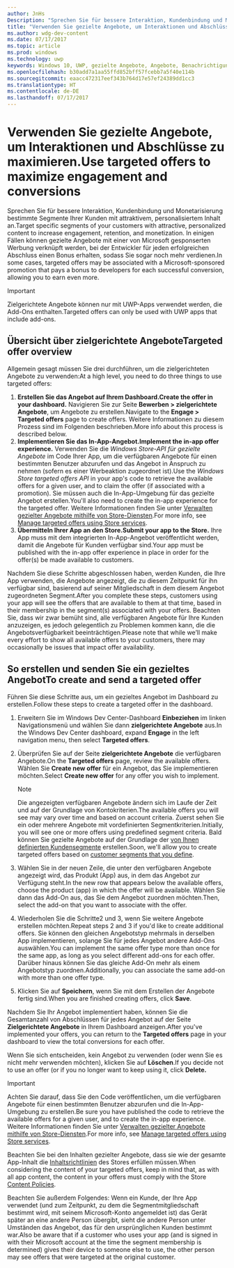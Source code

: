 ```yaml
---
author: JnHs
Description: "Sprechen Sie für bessere Interaktion, Kundenbindung und Monetarisierung bestimmte Segmente Ihrer Kunden mit personalisiertem Inhalt an."
title: "Verwenden Sie gezielte Angebote, um Interaktionen und Abschlüsse zu maximieren."
ms.author: wdg-dev-content
ms.date: 07/17/2017
ms.topic: article
ms.prod: windows
ms.technology: uwp
keywords: Windows 10, UWP, gezielte Angebote, Angebote, Benachrichtigungen
ms.openlocfilehash: b30add7a1aa55ffd852bff57fcebb7a5f40e114b
ms.sourcegitcommit: eaacc472317eef343b764d17e57ef24389dd1cc3
ms.translationtype: HT
ms.contentlocale: de-DE
ms.lasthandoff: 07/17/2017
---
```

# <a name="use-targeted-offers-to-maximize-engagement-and-conversions"></a><span data-ttu-id="78e12-104">Verwenden Sie gezielte Angebote, um Interaktionen und Abschlüsse zu maximieren.</span><span class="sxs-lookup"><span data-stu-id="78e12-104">Use targeted offers to maximize engagement and conversions</span></span>

<span data-ttu-id="78e12-105">Sprechen Sie für bessere Interaktion, Kundenbindung und Monetarisierung bestimmte Segmente Ihrer Kunden mit attraktivem, personalisiertem Inhalt an.</span><span class="sxs-lookup"><span data-stu-id="78e12-105">Target specific segments of your customers with attractive, personalized content to increase engagement, retention, and monetization.</span></span> <span data-ttu-id="78e12-106">In einigen Fällen können gezielte Angebote mit einer von Microsoft gesponserten Werbung verknüpft werden, bei der Entwickler für jeden erfolgreichen Abschluss einen Bonus erhalten, sodass Sie sogar noch mehr verdienen.</span><span class="sxs-lookup"><span data-stu-id="78e12-106">In some cases, targeted offers may be associated with a Microsoft-sponsored promotion that pays a bonus to developers for each successful conversion, allowing you to earn even more.</span></span>

> [!IMPORTANT]
> <span data-ttu-id="78e12-107">Zielgerichtete Angebote können nur mit UWP-Apps verwendet werden, die Add-Ons enthalten.</span><span class="sxs-lookup"><span data-stu-id="78e12-107">Targeted offers can only be used with UWP apps that include add-ons.</span></span>

## <a name="targeted-offer-overview"></a><span data-ttu-id="78e12-108">Übersicht über zielgerichtete Angebote</span><span class="sxs-lookup"><span data-stu-id="78e12-108">Targeted offer overview</span></span>

<span data-ttu-id="78e12-109">Allgemein gesagt müssen Sie drei durchführen, um die zielgerichteten Angebote zu verwenden:</span><span class="sxs-lookup"><span data-stu-id="78e12-109">At a high level, you need to do three things to use targeted offers:</span></span>

1. **<span data-ttu-id="78e12-110">Erstellen Sie das Angebot auf Ihrem Dashboard.</span><span class="sxs-lookup"><span data-stu-id="78e12-110">Create the offer in your dashboard.</span></span>** <span data-ttu-id="78e12-111">Navigieren Sie zur Seite **Bewerben > zielgerichtete Angebote**, um Angebote zu erstellen.</span><span class="sxs-lookup"><span data-stu-id="78e12-111">Navigate to the **Engage > Targeted offers** page to create offers.</span></span> <span data-ttu-id="78e12-112">Weitere Informationen zu diesem Prozess sind im Folgenden beschrieben.</span><span class="sxs-lookup"><span data-stu-id="78e12-112">More info about this process is described below.</span></span>
2. **<span data-ttu-id="78e12-113">Implementieren Sie das In-App-Angebot.</span><span class="sxs-lookup"><span data-stu-id="78e12-113">Implement the in-app offer experience.</span></span>** <span data-ttu-id="78e12-114">Verwenden Sie die *Windows Store-API für gezielte Angebote* im Code Ihrer App, um die verfügbaren Angebote für einen bestimmten Benutzer abzurufen und das Angebot in Anspruch zu nehmen (sofern es einer Werbeaktion zugeordnet ist).</span><span class="sxs-lookup"><span data-stu-id="78e12-114">Use the *Windows Store targeted offers API* in your app's code to retrieve the available offers for a given user, and to claim the offer (if associated with a promotion).</span></span> <span data-ttu-id="78e12-115">Sie müssen auch die In-App-Umgebung für das gezielte Angebot erstellen.</span><span class="sxs-lookup"><span data-stu-id="78e12-115">You'll also need to create the in-app experience for the targeted offer.</span></span> <span data-ttu-id="78e12-116">Weitere Informationen finden Sie unter [Verwalten gezielter Angebote mithilfe von Store-Diensten](../monetize/manage-targeted-offers-using-windows-store-services.md).</span><span class="sxs-lookup"><span data-stu-id="78e12-116">For more info, see [Manage targeted offers using Store services](../monetize/manage-targeted-offers-using-windows-store-services.md).</span></span>
3. **<span data-ttu-id="78e12-117">Übermitteln Ihrer App an den Store.</span><span class="sxs-lookup"><span data-stu-id="78e12-117">Submit your app to the Store.</span></span>** <span data-ttu-id="78e12-118">Ihre App muss mit dem integrierten In-App-Angebot veröffentlicht werden, damit die Angebote für Kunden verfügbar sind.</span><span class="sxs-lookup"><span data-stu-id="78e12-118">Your app must be published with the in-app offer experience in place in order for the offer(s) be made available to customers.</span></span>

<span data-ttu-id="78e12-119">Nachdem Sie diese Schritte abgeschlossen haben, werden Kunden, die Ihre App verwenden, die Angebote angezeigt, die zu diesem Zeitpunkt für ihn verfügbar sind, basierend auf seiner Mitgliedschaft in dem diesem Angebot zugeordneten Segment.</span><span class="sxs-lookup"><span data-stu-id="78e12-119">After you complete these steps, customers using your app will see the offers that are available to them at that time, based in their membership in the segment(s) associated with your offers.</span></span> <span data-ttu-id="78e12-120">Beachten Sie, dass wir zwar bemüht sind, alle verfügbaren Angebote für Ihre Kunden anzuzeigen, es jedoch gelegentlich zu Problemen kommen kann, die die Angebotsverfügbarkeit beeinträchtigen.</span><span class="sxs-lookup"><span data-stu-id="78e12-120">Please note that while we’ll make every effort to show all available offers to your customers, there may occasionally be issues that impact offer availability.</span></span>


## <a name="to-create-and-send-a-targeted-offer"></a><span data-ttu-id="78e12-121">So erstellen und senden Sie ein gezieltes Angebot</span><span class="sxs-lookup"><span data-stu-id="78e12-121">To create and send a targeted offer</span></span>

<span data-ttu-id="78e12-122">Führen Sie diese Schritte aus, um ein gezieltes Angebot im Dashboard zu erstellen.</span><span class="sxs-lookup"><span data-stu-id="78e12-122">Follow these steps to create a targeted offer in the dashboard.</span></span> 

1.  <span data-ttu-id="78e12-123">Erweitern Sie im Windows Dev Center-Dashboard **Einbeziehen** im linken Navigationsmenü und wählen Sie dann **zielgerichtete Angebote** aus.</span><span class="sxs-lookup"><span data-stu-id="78e12-123">In the Windows Dev Center dashboard, expand **Engage** in the left navigation menu, then select **Targeted offers**.</span></span>
2.  <span data-ttu-id="78e12-124">Überprüfen Sie auf der Seite **zielgerichtete Angebote** die verfügbaren Angebote.</span><span class="sxs-lookup"><span data-stu-id="78e12-124">On the **Targeted offers** page, review the available offers.</span></span> <span data-ttu-id="78e12-125">Wählen Sie **Create new offer** für ein Angebot, das Sie implementieren möchten.</span><span class="sxs-lookup"><span data-stu-id="78e12-125">Select **Create new offer** for any offer you wish to implement.</span></span> 

    > [!NOTE]
    > <span data-ttu-id="78e12-126">Die angezeigten verfügbaren Angebote ändern sich im Laufe der Zeit und auf der Grundlage von Kontokriterien.</span><span class="sxs-lookup"><span data-stu-id="78e12-126">The available offers you will see may vary over time and based on account criteria.</span></span> <span data-ttu-id="78e12-127">Zuerst sehen Sie ein oder mehrere Angebote mit vordefinierten Segmentkriterien.</span><span class="sxs-lookup"><span data-stu-id="78e12-127">Initially, you will see one or more offers using predefined segment criteria.</span></span> <span data-ttu-id="78e12-128">Bald können Sie gezielte Angebote auf der Grundlage der [von Ihnen definierten Kundensegmente](create-customer-segments.md) erstellen.</span><span class="sxs-lookup"><span data-stu-id="78e12-128">Soon, we'll allow you to create targeted offers based on [customer segments that you define](create-customer-segments.md).</span></span>

3.  <span data-ttu-id="78e12-129">Wählen Sie in der neuen Zeile, die unter den verfügbaren Angebote angezeigt wird, das Produkt (App) aus, in dem das Angebot zur Verfügung steht.</span><span class="sxs-lookup"><span data-stu-id="78e12-129">In the new row that appears below the available offers, choose the product (app) in which the offer will be available.</span></span> <span data-ttu-id="78e12-130">Wählen Sie dann das Add-On aus, das Sie dem Angebot zuordnen möchten.</span><span class="sxs-lookup"><span data-stu-id="78e12-130">Then, select the add-on that you want to associate with the offer.</span></span> 
4.  <span data-ttu-id="78e12-131">Wiederholen Sie die Schritte2 und 3, wenn Sie weitere Angebote erstellen möchten.</span><span class="sxs-lookup"><span data-stu-id="78e12-131">Repeat steps 2 and 3 if you'd like to create additional offers.</span></span> <span data-ttu-id="78e12-132">Sie können den gleichen Angebotstyp mehrmals in derselben App implementieren, solange Sie für jedes Angebot andere Add-Ons auswählen.</span><span class="sxs-lookup"><span data-stu-id="78e12-132">You can implement the same offer type more than once for the same app, as long as you select different add-ons for each offer.</span></span> <span data-ttu-id="78e12-133">Darüber hinaus können Sie das gleiche Add-On mehr als einem Angebotstyp zuordnen.</span><span class="sxs-lookup"><span data-stu-id="78e12-133">Additionally, you can associate the same add-on with more than one offer type.</span></span>
5.  <span data-ttu-id="78e12-134">Klicken Sie auf **Speichern**, wenn Sie mit dem Erstellen der Angebote fertig sind.</span><span class="sxs-lookup"><span data-stu-id="78e12-134">When you are finished creating offers, click **Save**.</span></span>

<span data-ttu-id="78e12-135">Nachdem Sie Ihr Angebot implementiert haben, können Sie die Gesamtanzahl von Abschlüssen für jedes Angebot auf der Seite **Zielgerichtete Angebote** in Ihrem Dashboard anzeigen.</span><span class="sxs-lookup"><span data-stu-id="78e12-135">After you've implemented your offers, you can return to the **Targeted offers** page in your dashboard to view the total conversions for each offer.</span></span> 

<span data-ttu-id="78e12-136">Wenn Sie sich entscheiden, kein Angebot zu verwenden (oder wenn Sie es nicht mehr verwenden möchten), klicken Sie auf **Löschen**.</span><span class="sxs-lookup"><span data-stu-id="78e12-136">If you decide not to use an offer (or if you no longer want to keep using it, click **Delete.**</span></span>

> [!IMPORTANT]
> <span data-ttu-id="78e12-137">Achten Sie darauf, dass Sie den Code veröffentlichen, um die verfügbaren Angebote für einen bestimmten Benutzer abzurufen und die In-App-Umgebung zu erstellen.</span><span class="sxs-lookup"><span data-stu-id="78e12-137">Be sure you have published the code to retrieve the available offers for a given user, and to create the in-app experience.</span></span> <span data-ttu-id="78e12-138">Weitere Informationen finden Sie unter [Verwalten gezielter Angebote mithilfe von Store-Diensten](../monetize/manage-targeted-offers-using-windows-store-services.md).</span><span class="sxs-lookup"><span data-stu-id="78e12-138">For more info, see [Manage targeted offers using Store services](../monetize/manage-targeted-offers-using-windows-store-services.md).</span></span>
> 
> <span data-ttu-id="78e12-139">Beachten Sie bei den Inhalten gezielter Angebote, dass sie wie der gesamte App-Inhalt die [Inhaltsrichtlinien](https://msdn.microsoft.com/library/windows/apps/dn764944.aspx#content_policies) des Stores erfüllen müssen.</span><span class="sxs-lookup"><span data-stu-id="78e12-139">When considering the content of your targeted offers, keep in mind that, as with all app content, the content in your offers must comply with the Store [Content Policies](https://msdn.microsoft.com/library/windows/apps/dn764944.aspx#content_policies).</span></span>
> 
> <span data-ttu-id="78e12-140">Beachten Sie außerdem Folgendes: Wenn ein Kunde, der Ihre App verwendet (und zum Zeitpunkt, zu dem die Segmentmitgliedschaft bestimmt wird, mit seinem Microsoft-Konto angemeldet ist) das Gerät später an eine andere Person übergibt, sieht die andere Person unter Umständen das Angebot, das für den ursprünglichen Kunden bestimmt war.</span><span class="sxs-lookup"><span data-stu-id="78e12-140">Also be aware that if a customer who uses your app (and is signed in with their Microsoft account at the time the segment membership is determined) gives their device to someone else to use, the other person may see offers that were targeted at the original customer.</span></span> 

